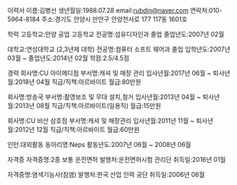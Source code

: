 이력서
이름:김병선
생년월일:1988.07.28
email:rubdin@naver.com
연락처:010-5964-8184
주소:경기도 안양시 만안구 안양천서로 177 117동 1601호

학력
고등학교:안양 공업 고등학교
전공명:섬유디자인과 졸업
졸업년도:2007년 02월

대학교:연성대학교 (2,3년제 대학)
전공명:컴퓨터 소프트 웨어과 졸업
입학년도:2007년 03월 ~ 졸업년도:2014년 02월
학점:2.5/4.5점

경력
회사명:CU 아이메디점
부서명:캐셔 및 매장 관리
입사년월:2017년 06월 ~ 퇴사년월:2018년 04월
직급/직책:아르바이트
월급:80만원

회사명:방송국
부서명:촬영보조 및 무대 설치,철거
입사년월:2013년 04월 ~ 퇴사년월:2013년 08월
직급/직책:아르바이트(일용직)
월급:15만원

회사명:CU 비산 삼호점
부서명:캐셔 및 매장관리
입사년월:2011년 11월 ~ 퇴사년월:2012년 12월
직급/직책:아르바이트
월급:60만원



인턴.대외활동
동아리명:Neps
활동년도:2007년 06월 ~ 2008년 06월

자격증
자격증명:2종 보통 운전면허
발행처:운전면허시험 관리단
취득일:2016년 01월

자격증명:염색기능사(침염)
발행처:한국 산업 인력 공단
취득일:2006년 06월
